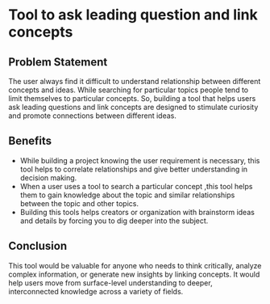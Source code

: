 # Tool to ask leading question and link concepts
## Problem Statement
The user always find it difficult to understand relationship between different
concepts and ideas. While searching for particular topics people tend to limit
themselves to particular concepts. So, building a tool that helps users ask leading
questions and link concepts are designed to stimulate curiosity and promote
connections between different ideas.
## Benefits
+ While building a project knowing the user requirement is necessary, this tool
   helps to correlate relationships and give better understanding in decision
   making.
+ When a user uses a tool to search a particular concept ,this tool helps them
   to gain knowledge about the topic and similar relationships between the topic
   and other topics.
+ Building this tools helps creators or organization with brainstorm ideas and
   details by forcing you to dig deeper into the subject.
## Conclusion
This tool would be valuable for anyone who needs to think critically, analyze
complex information, or generate new insights by linking concepts. It would help
users move from surface-level understanding to deeper, interconnected knowledge
across a variety of fields. 



                                                                                                                           
